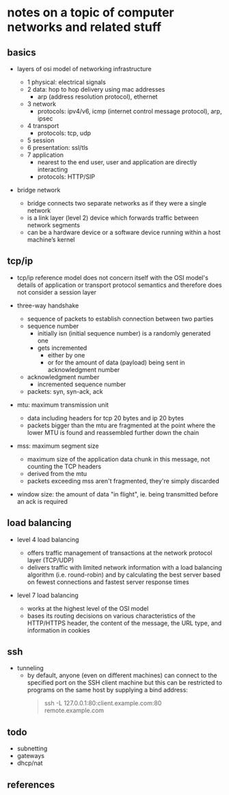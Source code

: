 # notes on a topic of computer networks and related stuff

## basics

- layers of osi model of networking infrastructure
  - 1 physical: electrical signals
  - 2 data: hop to hop delivery using mac addresses
    - arp (address resolution protocol), ethernet
  - 3 network
    - protocols: ipv4/v6, icmp (internet control message protocol), arp, ipsec
  - 4 transport
    - protocols: tcp, udp
  - 5 session
  - 6 presentation: ssl/tls
  - 7 application
    - nearest to the end user, user and application are directly interacting
    - protocols: HTTP/SIP

- bridge network
  - bridge connects two separate networks as if they were a single network
  - is a link layer (level 2) device which forwards traffic between network segments
  - can be a hardware device or a software device running within a host machine’s kernel


## tcp/ip

- tcp/ip reference model does not concern itself with the OSI model's details of application or transport protocol semantics and therefore does not consider a session layer

- three-way handshake
  - sequence of packets to establish connection between two parties
  - sequence number
    - initially isn (initial sequence number) is a randomly generated one
    - gets incremented 
      - either by one
      - or for the amount of data (payload) being sent in acknowledgment number
  - acknowledgment number
    - incremented sequence number
  - packets: syn, syn-ack, ack

- mtu: maximum transmission unit
  - data including headers for tcp 20 bytes and ip 20 bytes
  - packets bigger than the mtu are fragmented at the point where the lower MTU is found and reassembled further down the chain

- mss: maximum segment size
  - maximum size of the application data chunk in this message, not counting the TCP headers
  - derived from the mtu
  - packets exceeding mss aren't fragmented, they're simply discarded

- window size: the amount of data "in flight", ie. being transmitted before an ack is required


## load balancing

- level 4 load balancing 
  - offers traffic management of transactions at the network protocol layer (TCP/UDP)
  - delivers traffic with limited network information with a load balancing algorithm 
    (i.e. round-robin) and by calculating the best server based on fewest connections 
    and fastest server response times

- level 7 load balancing 
  - works at the highest level of the OSI model
  - bases its routing decisions on various characteristics of the HTTP/HTTPS header, the 
    content of the message, the URL type, and information in cookies


## ssh

- tunneling
  - by default, anyone (even on different machines) can connect to the specified port on the SSH client machine but this can be restricted to programs on the same host by supplying a bind address:
    > ssh -L 127.0.0.1:80:client.example.com:80 remote.example.com


## todo

- subnetting
- gateways
- dhcp/nat


## references

[^1]: https://avinetworks.com/glossary/l4-l7-network-services/
